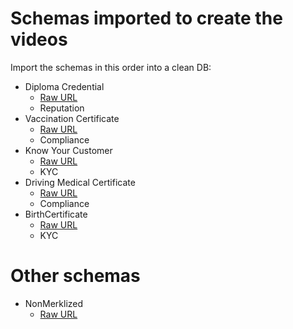 # Schemas imported to create the videos

Import the schemas in this order into a clean DB:

- Diploma Credential
  - [Raw URL](https://raw.githubusercontent.com/amonsosanz/polygonid-schemas/main/schemas/videos/DiplomaCredential.json)
  - Reputation
- Vaccination Certificate
  - [Raw URL](https://raw.githubusercontent.com/amonsosanz/polygonid-schemas/main/schemas/videos/VaccinationCertificate.json)
  - Compliance
- Know Your Customer
  - [Raw URL](https://raw.githubusercontent.com/amonsosanz/polygonid-schemas/main/schemas/videos/KYC.json)
  - KYC
- Driving Medical Certificate
  - [Raw URL](https://raw.githubusercontent.com/amonsosanz/polygonid-schemas/main/schemas/videos/DrivingMedicalCertificate.json)
  - Compliance
- BirthCertificate
  - [Raw URL](https://raw.githubusercontent.com/amonsosanz/polygonid-schemas/main/schemas/videos/BirthCertificate.json)
  - KYC

# Other schemas

- NonMerklized
  - [Raw URL](https://raw.githubusercontent.com/amonsosanz/polygonid-schemas/main/schemas/NonMerklized.json)
